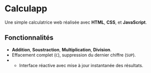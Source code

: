 # Calculapp

Une simple calculatrice web réalisée avec **HTML**, **CSS**, et **JavaScript**.

## Fonctionnalités

- **Addition**, **Soustraction**, **Multiplication**, **Division**.
- Effacement complet (`C`), suppression du dernier chiffre (`SUP`).
- - Interface réactive avec mise à jour instantanée des résultats.
